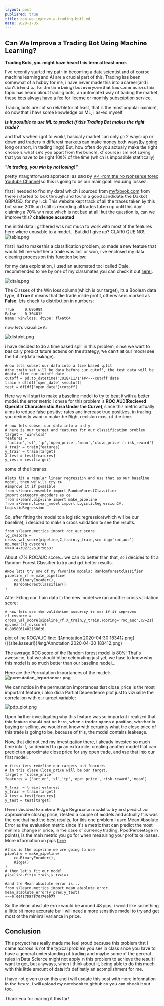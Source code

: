 ```yaml
---
layout: post
published: true
title: can-we-improve-a-trading-bot?.md
date: 2020-1-05
---
```

## Can We Improve a Trading Bot Using Machine Learning?


**Trading Bots, you might have heard this term at least once.**

I've recently started my path in becoming a data scientist and of course
machine learning and AI are a crucial part of this, Trading has been somewhat of
a hobby for me, i have never made this into a career(and i don't intend to, for the time being) but everyone
that has come across this topic has heard about trading bots, an automated way of trading the 
market, these bots always have a fee for license or monthly subscription service.

Trading bots are not so reliable(or at least, that is the most popular opinion),
so now that i have some knowledge on ML, i asked myself:
	
  **_Is it possible to use ML to predict if this Trading Bot makes the right trade?_**

and that's when i got to work!, basically market can only go 2 ways: up or down
and traders in different markets can make money both ways(by going long or short, in trading lingo)
But, how often do you actually make the right choice is what sets you apart from the bunch!, of course
i am not saying that you have to be right 100% of the time (which is impossible statitically)

**_"In trading, you win by not losing!"_**

pretty straightforward approach! as said by [VP From the No Nonsense forex Youtube Channel](https://www.youtube.com/channel/UCc8IRYpgBr4NGbaQFnd2b-A/featured)
so this is going to be our main goal: reducing losses!.

first i needed to find my data! which i sourced from [myfxbook.com](https://www.myfxbook.com/dashboard)
from there i started to look through and found a good candidate: the Daxbot GBPUSD, for my luck
This website kept track of all the trades taken by this bot since 2015 and still is recording all trades taken up until this day! claiming a 70% win rate
which is not bad at all! but the question is, can we improve this? **challenge accepted**

the initial data i gathered was not much to work with most of the features here where unusable to a model...
But did I give up? CLARO QUE NO!.
![table.png]({{site.baseurl}}/img/table.png)


first i had to make this a classification problem, so made a new feature that would tell me whether a trade was lost or won, i've enclosed my data cleaning process on this function below:


for my data exploration, i used an automated tool called Dtale, recommended to me by one of my classmates
you can check it out [here!](https://pypi.org/project/dtale/).

![dtale.png]({{site.baseurl}}/img/dtale.png)


The Classes of the Win loss column(which is our target), its a Boolean data type, if **True** it means that the trade made profit, otherwise is marked as **False**. lets check its distribution in numbers:
~~~
True     0.695988
False    0.304012
Name: win/loss, dtype: float64
~~~
now let's vizualize it:

![distplot.png]({{site.baseurl}}/img/distplot.png)


i have decided to do a time based split in this problem, since we want to basically predict future actions on the strategy, we can't let our model see the future(data leakage).

    #now lets subset our data into a time based split
    #the train set will be data before our cutoff, the test data will be 
    #data after our cutoff date
    cutoff = pd.to_datetime('2018/11/1')#<---cutoff date
    train = df[df['open_date']<=cutoff]
    test = df[df['open_date']>cutoff]


Here we will start to make a baseline model to try to beat it with a better model. the error metric i chose
for this problem is **ROC AUC(Recieved Operator Characteristic Area Under the Curve)**, since this metric actually aims to reduce false positive rates and increase true positives, in trading you definetly want to make the Right decision most of the time.
~~~
# now lets subset our data into x and y
# here is our target and features for our classification problem
target = 'win/loss'
features = ['action','sl','tp','open_price','mean','close_price','risk_reward']
X_train = train[features]
y_train = train[target]
X_test = test[features]
y_test = test[target]

~~~
some of the libraries:
~~~
#lets fit a regular linear regression and use that as our baseline model, then we will try to 
#improve it if possible
from sklearn.ensemble import RandomForestClassifier
import category_encoders as ce 
from sklearn.pipeline import make_pipeline
from sklearn.linear_model import LogisticRegressionCV, LogisticRegression
~~~
So, after fitting the model to a logistic regression(which will be our baseline), i decided to make a cross 
validation to see the results.
~~~
from sklearn.metrics import roc_auc_score
lg_cvscore = cross_val_score(pipeline,X_train,y_train,scoring='roc_auc')
np.mean(lg_cvscore)
>>>0.47302722610756537

~~~
About 47% ROCAUC score... we can do better than that, so i decided to fit a Random Forest Classifier to try and get better results.
~~~
#Now lets try one of my favorite models: Randomforestclassifier
pipeline_rf = make_pipeline(
    ce.BinaryEncoder(),
    RandomForestClassifier()
)
~~~
After Fitting our Train data to the new model we ran another cross validation score:
~~~
# now lets see the validation accuracy to see if it improves
rf_cvscore = cross_val_score(pipeline_rf,X_train,y_train,scoring='roc_auc',cv=21)
np.mean(rf_cvscore)
0.8058061482168626
~~~
plot of the ROC/AUC line:
![Annotation 2020-04-30 183412.png]({{site.baseurl}}/img/Annotation 2020-04-30 183412.png)


The average ROC score of the Random forest model is 80%! That's awesome, but we should'nt be celebrating just yet, we have to know why this model is so much better than our baseline model...

Here are the Permutation Importances of the model:
![permutation_importances.png]({{site.baseurl}}/img/permutation_importances.png)

We can notice in the permutation importances that close_price is the most important feature,
i also did a Partial Dependence plot just to vizualize the correlation with our target variable:

![pdp_plot.png]({{site.baseurl}}/img/pdp_plot.png)

Upon further investigating why this feature was so important i realized that this feature should not be here, when a trader opens a position, whether is buying or selling, we would not know with certainty what the close price of this trade is going to be, because of this, the model contains leakeage.

Now, that did not end my investigation there, i already invested so much time into it, so decided to go an extra mile: creating another model that can predict an aproximate close price for any open trade, and use that into our first model.
    
    # first lets redefine our targets and features
    # in this clase Close_price will be our target.
    target = 'close_price'
    features = ['action','sl','tp','open_price','risk_reward','mean']

    X_train = train[features]
    y_train = train[target]
    X_test = test[features]
    y_test = test[target]
    
Here i decided to make a Ridge Regression model to try and predict our approximate closing price, i tested a couple of models and actually this was the one that had the best results, for this one problem i used Mean Absolute Error as the evaluation metric since it's a metric that can predict the most minimal change in price, in the case of currency trading, Pips(Percentage in points), is the main metric you go for when measuring your profits or losses. More information on pips [here](https://en.wikipedia.org/wiki/Percentage_in_point)

    #this is the pipeline we are going to use
    pipeline = make_pipeline(
        ce.BinaryEncoder(),
        Ridge()
    )
    # then let's fit our model
    pipeline.fit(X_train,y_train)
    
    #and the Mean absolute error is...
    from sklearn.metrics import mean_absolute_error
    mean_absolute_error(y_pred,y_test)
    >>>0.004875578794760977
    
So the Mean absolute error would be around 48 pips, i would like something a little bit more accurate but i will need a more sensitive model to try and get most of the minimal variance in price.

## Conclusion
This proyect has really made me feel proud because this problem that i came accross is not the typical problem you see in class since you have to have a general understanding of trading and maybe some of the general rules in Data Science might not apply in this problem to achieve the result i want to get, but anyways, when i think about it, being able to do this much with this little amount of data it's definetly an acomplishment for me.

i have not given up on this and i will update this post with more information in the future, i will upload my notebook to github so you can check it out too.

Thank you for making it this far!
